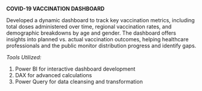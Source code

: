 **COVID-19 VACCINATION DASHBOARD**

Developed a dynamic dashboard to track key vaccination metrics, including total doses administered over time, regional vaccination rates, and demographic breakdowns by age and gender. The dashboard offers insights into planned vs. actual vaccination outcomes, helping healthcare professionals and the public monitor distribution progress and identify gaps.

*Tools Utilized:*

1. Power BI for interactive dashboard development
2. DAX for advanced calculations
3. Power Query for data cleansing and transformation
